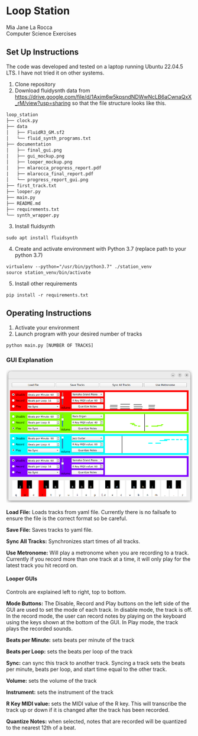 # Loop Station #
Mia Jane La Rocca \
Computer Science Exercises

## Set Up Instructions ##
The code was developed and tested on a laptop running Ubuntu 22.04.5 LTS. I have not tried it on other systems.

1. Clone repository
2. Download fluidysnth data from https://drive.google.com/file/d/1Axjm6w5kpsndNDWwNcLB6aCwnaQxX_rM/view?usp=sharing so that the file structure looks like this.
```
loop_station
├── clock.py
├── data
│   ├── FluidR3_GM.sf2
│   └── fluid_synth_programs.txt
├── documentation
│   ├── final_gui.png
│   ├── gui_mockup.png
│   ├── looper_mockup.png
│   ├── mlarocca_progress_report.pdf
|   ├── mlarocca_final_report.pdf
│   └── progress_report_gui.png
├── first_track.txt
├── looper.py
├── main.py
├── README.md
├── requirements.txt
└── synth_wrapper.py
```
3. Install fluidsynth
```
sudo apt install fluidsynth
```
4. Create and activate environment with Python 3.7 (replace path to your python 3.7)
```
virtualenv --python="/usr/bin/python3.7" ./station_venv
source station_venv/bin/activate
```
5. Install other requirements
```
pip install -r requirements.txt
```

## Operating Instructions ##
1. Activate your environment
2. Launch program with your desired number of tracks
```
python main.py [NUMBER OF TRACKS]
```
### GUI Explanation ###
![Final Gui](./documentation/final_gui.png)

**Load File:** Loads tracks from yaml file. Currently there is no failsafe to ensure the file is the correct format so be careful.

**Save File:** Saves tracks to yaml file.

**Sync All Tracks:** Synchronizes start times of all tracks.

**Use Metronome:** Will play a metronome when you are recording to a track. Currently if you record more than one track at a time, it will only play for the latest track you hit record on.

#### Looper GUIs ####

Controls are explained left to right, top to bottom.

**Mode Buttons:** The Disable, Record and Play buttons on the left side of the GUI are used to set the mode of each track. In disable mode, the track is off. In the record mode, the user can record notes by playing on the keyboard using the keys shown at the bottom of the GUI. In Play mode, the track plays the recorded sounds.

**Beats per Minute:** sets beats per minute of the track

**Beats per Loop:** sets the beats per loop of the track

**Sync:** can sync this track to another track. Syncing a track sets the beats per minute, beats per loop, and start time equal to the other track.

**Volume:** sets the volume of the track

**Instrument:** sets the instrument of the track

**R Key MIDI value:** sets the MIDI value of the R key. This will transcribe the track up or down if it is changed after the track has been recorded.

**Quantize Notes:** when selected, notes that are recorded will be quantized to the nearest 12th of a beat.

